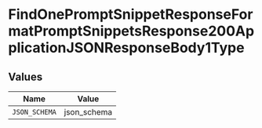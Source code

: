 # FindOnePromptSnippetResponseFormatPromptSnippetsResponse200ApplicationJSONResponseBody1Type


## Values

| Name          | Value         |
| ------------- | ------------- |
| `JSON_SCHEMA` | json_schema   |